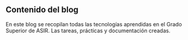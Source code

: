 ## Contenido del blog

En este blog se recopilan todas las tecnologías aprendidas en el Grado Superior de ASIR. Las tareas, prácticas y documentación creadas.